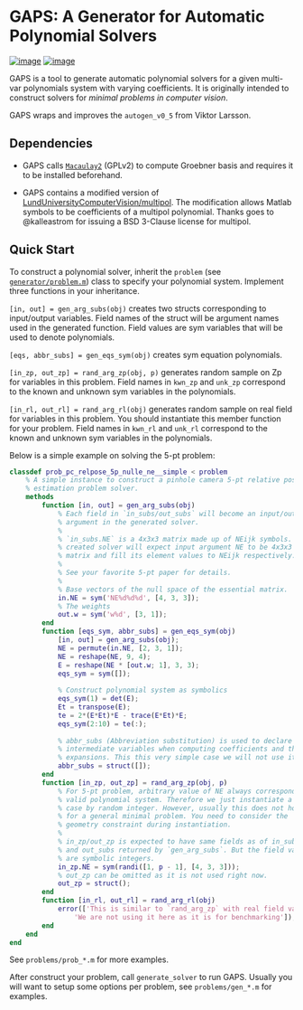 GAPS: A Generator for Automatic Polynomial Solvers
==================================================

[![image](https://img.shields.io/github/license/prclibo/gaps)](https://github.com/prclibo/gaps/blob/master/LICENSE)
[![image](https://img.shields.io/badge/cs.CV-arXiv%3A2003.XXXX-B31B1B.svg)](https://arvix.org)

GAPS is a tool to generate automatic polynomial solvers for a given multi-var polynomials system with varying coefficients. It is originally intended to construct solvers for _minimal problems in computer vision_.

GAPS wraps and improves the `autogen_v0_5` from Viktor Larsson.

Dependencies
------------

* GAPS calls [`Macaulay2`](http://www.math.uiuc.edu/Macaulay2/) (GPLv2) to compute Groebner basis and requires it to be installed beforehand.

* GAPS contains a modified version of [LundUniversityComputerVision/multipol](https://github.com/LundUniversityComputerVision/multipol). The modification allows Matlab symbols to be coefficients of a multipol polynomial. Thanks goes to @kalleastrom for issuing a BSD 3-Clause license for multipol.


Quick Start
-----------

To construct a polynomial solver, inherit the `problem` (see [`generator/problem.m`]()) class to specify your polynomial system. Implement three functions in your inheritance.

`[in, out] = gen_arg_subs(obj)` creates two structs corresponding to input/output variables. Field names of the struct will be argument names used in the generated function. Field values are sym variables that will be used to denote polynomials.

`[eqs, abbr_subs] = gen_eqs_sym(obj)` creates sym equation polynomials. 

`[in_zp, out_zp] = rand_arg_zp(obj, p)` generates random sample on Zp for variables in this problem. Field names in `kwn_zp` and `unk_zp` correspond to the known and unknown sym variables in the polynomials.

`[in_rl, out_rl] = rand_arg_rl(obj)` generates random sample on real field for variables in this problem. You should instantiate this member function for your problem. Field names in `kwn_rl` and `unk_rl` correspond to the known and unknown sym variables in the polynomials.

Below is a simple example on solving the 5-pt problem:

```matlab
classdef prob_pc_relpose_5p_nulle_ne__simple < problem
    % A simple instance to construct a pinhole camera 5-pt relative pose
    % estimation problem solver.
    methods
        function [in, out] = gen_arg_subs(obj)
            % Each field in `in_subs/out_subs` will become an input/output
            % argument in the generated solver.
            %
            % `in_subs.NE` is a 4x3x3 matrix made up of NEijk symbols. The
            % created solver will expect input argument NE to be 4x3x3
            % matrix and fill its element values to NEijk respectively.
            %
            % See your favorite 5-pt paper for details.
            %
            % Base vectors of the null space of the essential matrix.
            in.NE = sym('NE%d%d%d', [4, 3, 3]);
            % The weights
            out.w = sym('w%d', [3, 1]);
        end
        function [eqs_sym, abbr_subs] = gen_eqs_sym(obj)
            [in, out] = gen_arg_subs(obj);
            NE = permute(in.NE, [2, 3, 1]);
            NE = reshape(NE, 9, 4);
            E = reshape(NE * [out.w; 1], 3, 3);
            eqs_sym = sym([]);
            
            % Construct polynomial system as symbolics
            eqs_sym(1) = det(E);
            Et = transpose(E);
            te = 2*(E*Et)*E - trace(E*Et)*E;
            eqs_sym(2:10) = te(:);
            
            % abbr_subs (Abbreviation substitution) is used to declare
            % intermediate variables when computing coefficients and their
            % expansions. This this very simple case we will not use it.
            abbr_subs = struct([]);
        end
        function [in_zp, out_zp] = rand_arg_zp(obj, p)
            % For 5-pt problem, arbitrary value of NE always corresponds to
            % valid polynomial system. Therefore we just instantiate a Zp
            % case by random integer. However, usually this does not hold
            % for a general minimal problem. You need to consider the
            % geometry constraint during instantiation.
            %
            % in_zp/out_zp is expected to have same fields as of in_subs
            % and out_subs returned by `gen_arg_subs`. But the field values
            % are symbolic integers.
            in_zp.NE = sym(randi([1, p - 1], [4, 3, 3]));
            % out_zp can be omitted as it is not used right now.
            out_zp = struct();
        end
        function [in_rl, out_rl] = rand_arg_rl(obj)
            error(['This is similar to `rand_arg_zp` with real field values. ',...
                'We are not using it here as it is for benchmarking']);
        end
    end
end
```

See `problems/prob_*.m` for more examples.

After construct your problem, call `generate_solver` to run GAPS. Usually you will want to setup some options per problem, see `problems/gen_*.m` for examples.


